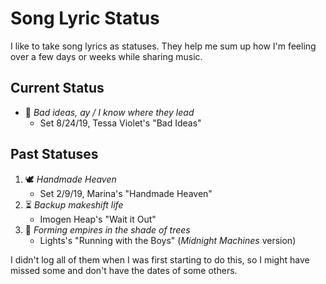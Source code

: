 # Song Lyric Status
I like to take song lyrics as statuses. They help me sum up how I'm feeling over a few days or weeks while sharing music.

## Current Status
- 🍃 *Bad ideas, ay / I know where they lead*
	- Set 8/24/19, Tessa Violet's "Bad Ideas"

## Past Statuses
1. 🕊️ *Handmade Heaven*
	- Set 2/9/19, Marina's "Handmade Heaven"
2. ⏳ *Backup makeshift life*
	- Imogen Heap's "Wait it Out"
3. 🌳 *Forming empires in the shade of trees*
	- Lights's "Running with the Boys" (*Midnight Machines* version)

I didn't log all of them when I was first starting to do this, so I might have missed some and don't have the dates of some others.
